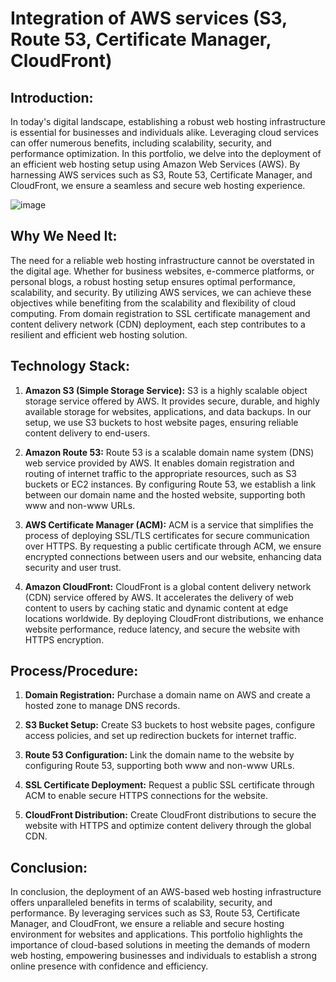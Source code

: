 # Integration of AWS services (S3, Route 53, Certificate Manager, CloudFront)

## Introduction:

In today's digital landscape, establishing a robust web hosting infrastructure is essential for businesses and individuals alike. Leveraging cloud services can offer numerous benefits, including scalability, security, and performance optimization. In this portfolio, we delve into the deployment of an efficient web hosting setup using Amazon Web Services (AWS). By harnessing AWS services such as S3, Route 53, Certificate Manager, and CloudFront, we ensure a seamless and secure web hosting experience.

![image](https://github.com/rasheedjimoh/aws-website/assets/157264080/4cd04640-f6e6-4cc1-bfe5-089465b4e631)


## Why We Need It:

The need for a reliable web hosting infrastructure cannot be overstated in the digital age. Whether for business websites, e-commerce platforms, or personal blogs, a robust hosting setup ensures optimal performance, scalability, and security. By utilizing AWS services, we can achieve these objectives while benefiting from the scalability and flexibility of cloud computing. From domain registration to SSL certificate management and content delivery network (CDN) deployment, each step contributes to a resilient and efficient web hosting solution.

## Technology Stack:

1. **Amazon S3 (Simple Storage Service):** S3 is a highly scalable object storage service offered by AWS. It provides secure, durable, and highly available storage for websites, applications, and data backups. In our setup, we use S3 buckets to host website pages, ensuring reliable content delivery to end-users.

2. **Amazon Route 53:** Route 53 is a scalable domain name system (DNS) web service provided by AWS. It enables domain registration and routing of internet traffic to the appropriate resources, such as S3 buckets or EC2 instances. By configuring Route 53, we establish a link between our domain name and the hosted website, supporting both www and non-www URLs.

3. **AWS Certificate Manager (ACM):** ACM is a service that simplifies the process of deploying SSL/TLS certificates for secure communication over HTTPS. By requesting a public certificate through ACM, we ensure encrypted connections between users and our website, enhancing data security and user trust.

4. **Amazon CloudFront:** CloudFront is a global content delivery network (CDN) service offered by AWS. It accelerates the delivery of web content to users by caching static and dynamic content at edge locations worldwide. By deploying CloudFront distributions, we enhance website performance, reduce latency, and secure the website with HTTPS encryption.

## Process/Procedure:

1. **Domain Registration:** Purchase a domain name on AWS and create a hosted zone to manage DNS records.

2. **S3 Bucket Setup:** Create S3 buckets to host website pages, configure access policies, and set up redirection buckets for internet traffic.

3. **Route 53 Configuration:** Link the domain name to the website by configuring Route 53, supporting both www and non-www URLs.

4. **SSL Certificate Deployment:** Request a public SSL certificate through ACM to enable secure HTTPS connections for the website.

5. **CloudFront Distribution:** Create CloudFront distributions to secure the website with HTTPS and optimize content delivery through the global CDN.

## Conclusion:

In conclusion, the deployment of an AWS-based web hosting infrastructure offers unparalleled benefits in terms of scalability, security, and performance. By leveraging services such as S3, Route 53, Certificate Manager, and CloudFront, we ensure a reliable and secure hosting environment for websites and applications. This portfolio highlights the importance of cloud-based solutions in meeting the demands of modern web hosting, empowering businesses and individuals to establish a strong online presence with confidence and efficiency.
